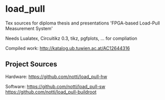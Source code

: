# load_pull

Tex sources for diploma thesis and presentations 'FPGA-based Load-Pull Measurement System'

Needs Lualatex, Circuitikz 0.3, tikz, pgfplots, ... for compliation

Compiled work: http://katalog.ub.tuwien.ac.at/AC12644316

## Project Sources

Hardware: https://github.com/notti/load_pull-hw

Software: https://github.com/notti/load_pull-sw https://github.com/notti/load_pull-buildroot
